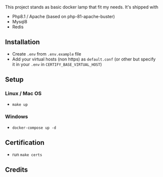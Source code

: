 This project stands as basic docker lamp that fit my needs. It's shipped with 
- Php8.1 / Apache (based on php-81-apache-buster)
- Mysql8
- Redis

## Installation
- Create `.env` from `.env.example` file
- Add your virtual hosts (non https) as `default.conf` (or other but specify it in your `.env` in  `CERTIFY_BASE_VIRTUAL_HOST`) 

## Setup

### Linux / Mac OS
- `make up`

### Windows
- `docker-compose up -d`

## Certification
- run `make certs`

## Credits